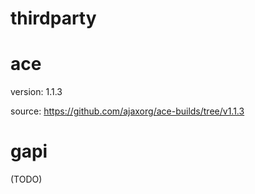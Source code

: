 # thirdparty

# ace

version: 1.1.3

source: https://github.com/ajaxorg/ace-builds/tree/v1.1.3

# gapi

(TODO)

